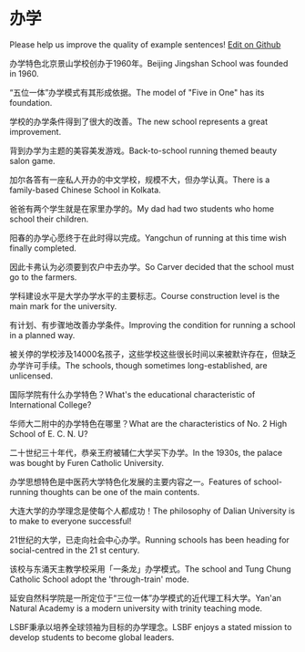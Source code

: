 # 办学

Please help us improve the quality of example sentences! [Edit on Github](https://github.com/jiyushe/jiyu-example-sentence-source/blob/main/chinese/banxue.md)

<p><span class="chinese">办学特色北京景山学校创办于1960年。</span><span class="english">Beijing Jingshan School was founded in 1960.</span></p>

<p><span class="chinese">“五位一体”办学模式有其形成依据。</span><span class="english">The model of "Five in One" has its foundation.</span></p>

<p><span class="chinese">学校的办学条件得到了很大的改善。</span><span class="english">The new school represents a great improvement.</span></p>

<p><span class="chinese">背到办学为主题的美容美发游戏。</span><span class="english">Back-to-school running themed beauty salon game.</span></p>

<p><span class="chinese">加尔各答有一座私人开办的中文学校，规模不大，但办学认真。</span><span class="english">There is a family-based Chinese School in Kolkata.</span></p>

<p><span class="chinese">爸爸有两个学生就是在家里办学的。</span><span class="english">My dad had two students who home school their children.</span></p>

<p><span class="chinese">阳春的办学心愿终于在此时得以完成。</span><span class="english">Yangchun of running at this time wish finally completed.</span></p>

<p><span class="chinese">因此卡弗认为必须要到农户中去办学。</span><span class="english">So Carver decided that the school must go to the farmers.</span></p>

<p><span class="chinese">学科建设水平是大学办学水平的主要标志。</span><span class="english">Course construction level is the main mark for the university.</span></p>

<p><span class="chinese">有计划、有步骤地改善办学条件。</span><span class="english">Improving the condition for running a school in a planned way.</span></p>

<p><span class="chinese">被关停的学校涉及14000名孩子，这些学校这些很长时间以来被默许存在，但缺乏办学许可手续。</span><span class="english">The schools, though sometimes long-established, are unlicensed.</span></p>

<p><span class="chinese">国际学院有什么办学特色？</span><span class="english">What's the educational characteristic of International College?</span></p>

<p><span class="chinese">华师大二附中的办学特色在哪里？</span><span class="english">What are the characteristics of No. 2 High School of E. C. N. U?</span></p>

<p><span class="chinese">二十世纪三十年代，恭亲王府被辅仁大学买下办学。</span><span class="english">In the 1930s, the palace was bought by Furen Catholic University.</span></p>

<p><span class="chinese">办学思想特色是中医药大学特色化发展的主要内容之一。</span><span class="english">Features of school-running thoughts can be one of the main contents.</span></p>

<p><span class="chinese">大连大学的办学理念是使每个人都成功！</span><span class="english">The philosophy of Dalian University is to make to everyone successful!</span></p>

<p><span class="chinese">21世纪的大学，已走向社会中心办学。</span><span class="english">Running schools has been heading for social-centred in the 21 st century.</span></p>

<p><span class="chinese">该校与东涌天主教学校采用「一条龙」办学模式。</span><span class="english">The school and Tung Chung Catholic School adopt the 'through-train' mode.</span></p>

<p><span class="chinese">延安自然科学院是一所定位于“三位一体”办学模式的近代理工科大学。</span><span class="english">Yan'an Natural Academy is a modern university with trinity teaching mode.</span></p>

<p><span class="chinese">LSBF秉承以培养全球领袖为目标的办学理念。</span><span class="english">LSBF enjoys a stated mission to develop students to become global leaders.</span></p>

